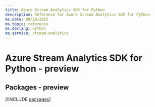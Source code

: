 ```yaml
---
title: Azure Stream Analytics SDK for Python
description: Reference for Azure Stream Analytics SDK for Python
ms.date: 09/29/2025
ms.topic: reference
ms.devlang: python
ms.service: stream-analytics
---
```

# Azure Stream Analytics SDK for Python - preview
## Packages - preview
[!INCLUDE [packages](stream-analytics-index.md)]